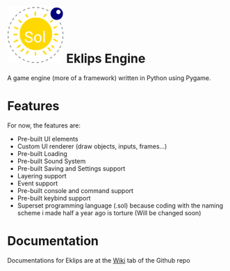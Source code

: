 # ![Eklips](img/icon.png) Eklips Engine
A game engine (more of a framework) written in Python using Pygame.

# Features
For now, the features are:
 - Pre-built UI elements
 - Custom UI renderer (draw objects, inputs, frames...)
 - Pre-built Loading
 - Pre-built Sound System
 - Pre-built Saving and Settings support
 - Layering support
 - Event support
 - Pre-built console and command support
 - Pre-built keybind support
 - Superset programming language (.sol) because coding with the naming scheme i made half a year ago is torture (Will be changed soon)

# Documentation
Documentations for Eklips are at the [Wiki](https://github.com/Za9-118/Eklips/wiki) tab of the Github repo
